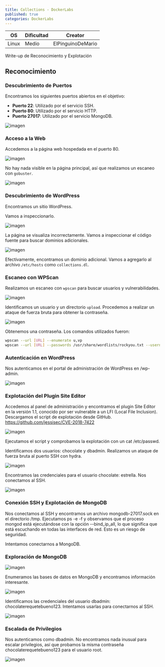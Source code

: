 ```yaml
---
title: Collections - DockerLabs
published: true
categories: DockerLabs
---
```



| OS     | Dificultad  | Creator           |
| ------ | ----------- | -------------     | 
| Linux  | Medio       | ElPinguinoDeMario | 


 Write-up de Reconocimiento y Explotación

## Reconocimiento

### Descubrimiento de Puertos

Encontramos los siguientes puertos abiertos en el objetivo:
- **Puerto 22**: Utilizado por el servicio SSH.
- **Puerto 80**: Utilizado por el servicio HTTP.
- **Puerto 27017**: Utilizado por el servicio MongoDB.

![imagen](https://github.com/romabri/romabri.github.io/assets/51706860/9c8e0704-d267-47a7-ab1f-788c4598a775)

### Acceso a la Web

Accedemos a la página web hospedada en el puerto 80.

![imagen](https://github.com/romabri/romabri.github.io/assets/51706860/5ca6c2e0-a61b-4543-84f4-33b1498d3131)

No hay nada visible en la página principal, así que realizamos un escaneo con `gobuster`.

![imagen](https://github.com/romabri/romabri.github.io/assets/51706860/a67a6442-6a64-4280-98ba-356be20563fb)

### Descubrimiento de WordPress

Encontramos un sitio WordPress.

Vamos a inspeccionarlo.

![imagen](https://github.com/romabri/romabri.github.io/assets/51706860/6bf00810-5dd9-4f77-a995-bd74b4342c2c)

La página se visualiza incorrectamente. Vamos a inspeccionar el código fuente para buscar dominios adicionales.

![imagen](https://github.com/romabri/romabri.github.io/assets/51706860/b086648b-264c-4103-9bf9-cc8cfea7ede3)

Efectivamente, encontramos un dominio adicional. Vamos a agregarlo al archivo `/etc/hosts` como `collections.dl`.

### Escaneo con WPScan

Realizamos un escaneo con `wpscan` para buscar usuarios y vulnerabilidades.

![imagen](https://github.com/romabri/romabri.github.io/assets/51706860/bc65f256-45a2-4df1-8480-218c2d947710)

Identificamos un usuario y un directorio `upload`. Procedemos a realizar un ataque de fuerza bruta para obtener la contraseña.

![imagen](https://github.com/romabri/romabri.github.io/assets/51706860/59150701-1f60-4367-8720-f3e8a231f79d)

Obtenemos una contraseña. Los comandos utilizados fueron:

```bash
wpscan --url [URL] --enumerate u,vp
wpscan --url [URL] --passwords /usr/share/wordlists/rockyou.txt --usernames [usuario]
```
### Autenticación en WordPress

Nos autenticamos en el portal de administración de WordPress en /wp-admin.

![imagen](https://github.com/romabri/romabri.github.io/assets/51706860/17458155-38de-4aa4-83fb-1f70675f0a92)

### Explotación del Plugin Site Editor

Accedemos al panel de administración y encontramos el plugin Site Editor en la versión 1.1, conocido por ser vulnerable a un LFI (Local File Inclusion). Descargamos el script de explotación desde GitHub.
https://github.com/jessisec/CVE-2018-7422

![imagen](https://github.com/romabri/romabri.github.io/assets/51706860/327c21f3-9caf-4583-8d17-b0acf8bca904)


Ejecutamos el script y comprobamos la explotación con un cat /etc/passwd.

Identificamos dos usuarios: chocolate y dbadmin. Realizamos un ataque de fuerza bruta al puerto SSH con hydra.

![imagen](https://github.com/romabri/romabri.github.io/assets/51706860/35fc2156-af87-4cd2-9e6d-4605c0540067)


Encontramos las credenciales para el usuario chocolate: estrella. Nos conectamos al SSH.

![imagen](https://github.com/romabri/romabri.github.io/assets/51706860/0131e1b8-f7ae-4df9-97c5-dc108ca51c43)

### Conexión SSH y Explotación de MongoDB

Nos conectamos al SSH y encontramos un archivo mongodb-27017.sock en el directorio /tmp. Ejecutamos ps -e -f y observamos que el proceso mongod está ejecutándose con la opción --bind_ip_all, lo que significa que está escuchando en todas las interfaces de red. Esto es un riesgo de seguridad.

Intentamos conectarnos a MongoDB.

### Exploración de MongoDB

![imagen](https://github.com/romabri/romabri.github.io/assets/51706860/d57e0a1b-c1a5-4157-85d3-7cbd28c5cefc)


Enumeramos las bases de datos en MongoDB y encontramos información interesante.

![imagen](https://github.com/romabri/romabri.github.io/assets/51706860/4d06f1cf-133b-4e2d-9bda-b81a3d4612eb)


Identificamos las credenciales del usuario dbadmin: chocolaterequetebueno123. Intentamos usarlas para conectarnos al SSH.

![imagen](https://github.com/romabri/romabri.github.io/assets/51706860/3ee3b11f-20a3-441b-ba35-aef0ee0782b0)

### Escalada de Privilegios

Nos autenticamos como dbadmin. No encontramos nada inusual para escalar privilegios, así que probamos la misma contraseña chocolaterequetebueno123 para el usuario root.

![imagen](https://github.com/romabri/romabri.github.io/assets/51706860/fa49b94f-ae7d-4c55-9557-680474293e19)
